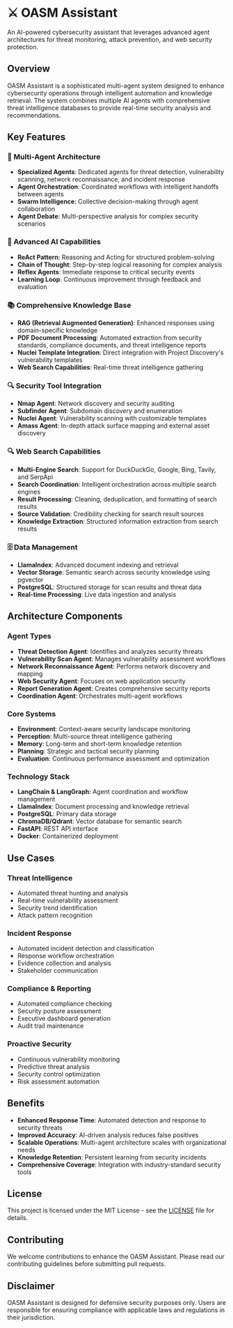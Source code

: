 # ⚔️ OASM Assistant

An AI-powered cybersecurity assistant that leverages advanced agent architectures for threat monitoring, attack prevention, and web security protection.

## Overview

OASM Assistant is a sophisticated multi-agent system designed to enhance cybersecurity operations through intelligent automation and knowledge retrieval. The system combines multiple AI agents with comprehensive threat intelligence databases to provide real-time security analysis and recommendations.

## Key Features

### 🤖 Multi-Agent Architecture

- **Specialized Agents**: Dedicated agents for threat detection, vulnerability scanning, network reconnaissance, and incident response
- **Agent Orchestration**: Coordinated workflows with intelligent handoffs between agents
- **Swarm Intelligence**: Collective decision-making through agent collaboration
- **Agent Debate**: Multi-perspective analysis for complex security scenarios

### 🧠 Advanced AI Capabilities

- **ReAct Pattern**: Reasoning and Acting for structured problem-solving
- **Chain of Thought**: Step-by-step logical reasoning for complex analysis
- **Reflex Agents**: Immediate response to critical security events
- **Learning Loop**: Continuous improvement through feedback and evaluation

### 📚 Comprehensive Knowledge Base

- **RAG (Retrieval Augmented Generation)**: Enhanced responses using domain-specific knowledge
- **PDF Document Processing**: Automated extraction from security standards, compliance documents, and threat intelligence reports
- **Nuclei Template Integration**: Direct integration with Project Discovery's vulnerability templates
- **Web Search Capabilities**: Real-time threat intelligence gathering

### 🔍 Security Tool Integration

- **Nmap Agent**: Network discovery and security auditing
- **Subfinder Agent**: Subdomain discovery and enumeration
- **Nuclei Agent**: Vulnerability scanning with customizable templates
- **Amass Agent**: In-depth attack surface mapping and external asset discovery

### 🔍 Web Search Capabilities

- **Multi-Engine Search**: Support for DuckDuckGo, Google, Bing, Tavily, and SerpApi
- **Search Coordination**: Intelligent orchestration across multiple search engines
- **Result Processing**: Cleaning, deduplication, and formatting of search results
- **Source Validation**: Credibility checking for search result sources
- **Knowledge Extraction**: Structured information extraction from search results

### 🗄️ Data Management

- **LlamaIndex**: Advanced document indexing and retrieval
- **Vector Storage**: Semantic search across security knowledge using pgvector
- **PostgreSQL**: Structured storage for scan results and threat data
- **Real-time Processing**: Live data ingestion and analysis

## Architecture Components

### Agent Types

- **Threat Detection Agent**: Identifies and analyzes security threats
- **Vulnerability Scan Agent**: Manages vulnerability assessment workflows
- **Network Reconnaissance Agent**: Performs network discovery and mapping
- **Web Security Agent**: Focuses on web application security
- **Report Generation Agent**: Creates comprehensive security reports
- **Coordination Agent**: Orchestrates multi-agent workflows

### Core Systems

- **Environment**: Context-aware security landscape monitoring
- **Perception**: Multi-source threat intelligence gathering
- **Memory**: Long-term and short-term knowledge retention
- **Planning**: Strategic and tactical security planning
- **Evaluation**: Continuous performance assessment and optimization

### Technology Stack

- **LangChain & LangGraph**: Agent coordination and workflow management
- **LlamaIndex**: Document processing and knowledge retrieval
- **PostgreSQL**: Primary data storage
- **ChromaDB/Qdrant**: Vector database for semantic search
- **FastAPI**: REST API interface
- **Docker**: Containerized deployment

## Use Cases

### Threat Intelligence

- Automated threat hunting and analysis
- Real-time vulnerability assessment
- Security trend identification
- Attack pattern recognition

### Incident Response

- Automated incident detection and classification
- Response workflow orchestration
- Evidence collection and analysis
- Stakeholder communication

### Compliance & Reporting

- Automated compliance checking
- Security posture assessment
- Executive dashboard generation
- Audit trail maintenance

### Proactive Security

- Continuous vulnerability monitoring
- Predictive threat analysis
- Security control optimization
- Risk assessment automation

## Benefits

- **Enhanced Response Time**: Automated detection and response to security threats
- **Improved Accuracy**: AI-driven analysis reduces false positives
- **Scalable Operations**: Multi-agent architecture scales with organizational needs
- **Knowledge Retention**: Persistent learning from security incidents
- **Comprehensive Coverage**: Integration with industry-standard security tools

## License

This project is licensed under the MIT License - see the [LICENSE](LICENSE) file for details.

## Contributing

We welcome contributions to enhance the OASM Assistant. Please read our contributing guidelines before submitting pull requests.

## Disclaimer

OASM Assistant is designed for defensive security purposes only. Users are responsible for ensuring compliance with applicable laws and regulations in their jurisdiction.
